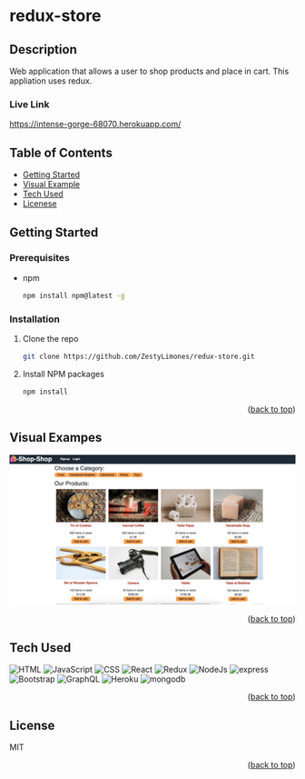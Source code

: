 # redux-store

## Description

Web application that allows a user to shop products and place in cart. This appliation uses redux.

### Live Link

https://intense-gorge-68070.herokuapp.com/

## Table of Contents

- [Getting Started](#getting-started)
- [Visual Example](#visual-example)
- [Tech Used](#tech-used)
- [Licenese](#license)

## Getting Started

### Prerequisites

- npm
  ```sh
  npm install npm@latest -g
  ```

### Installation

1. Clone the repo
   ```sh
   git clone https://github.com/ZestyLimones/redux-store.git
   ```
2. Install NPM packages
   ```sh
   npm install
   ```
   <p align="right">(<a href="#top">back to top</a>)</p>

## Visual Exampes

![inital page the user sees when they access the site](./assets/page-screenshot.jpg)

  <p align="right">(<a href="#top">back to top</a>)</p>

## Tech Used

  <div style='margin: 1em 0;'>
<img src="https://cdn.jsdelivr.net/gh/devicons/devicon/icons/html5/html5-original.svg" alt="HTML" width="4%" />
<img src="https://cdn.jsdelivr.net/gh/devicons/devicon/icons/javascript/javascript-original.svg" alt="JavaScript" width="4%" />
<img src="https://cdn.jsdelivr.net/gh/devicons/devicon/icons/css3/css3-original.svg" alt="CSS" width="4%" />
<img src="https://cdn.jsdelivr.net/gh/devicons/devicon/icons/react/react-original.svg" alt="React" width="4%" />
<img src="https://cdn.jsdelivr.net/gh/devicons/devicon/icons/redux/redux-original.svg" alt="Redux" width="4%"/>
<img src="https://cdn.jsdelivr.net/gh/devicons/devicon/icons/nodejs/nodejs-original.svg" alt="NodeJs" width="4%" />
<img src="https://cdn.jsdelivr.net/gh/devicons/devicon/icons/express/express-original-wordmark.svg" alt="express" width="4%" />
<img src="https://cdn.jsdelivr.net/gh/devicons/devicon/icons/bootstrap/bootstrap-original.svg" alt="Bootstrap" width="4%" />
<img src="https://cdn.jsdelivr.net/gh/devicons/devicon/icons/graphql/graphql-plain.svg" alt="GraphQL" width="4%"  />
<img src="https://cdn.jsdelivr.net/gh/devicons/devicon/icons/heroku/heroku-original.svg" alt="Heroku" width="4%" />
<img src="https://cdn.jsdelivr.net/gh/devicons/devicon/icons/mongodb/mongodb-original.svg" alt="mongodb" width="4%" />
</div>

<p align="right">(<a href="#top">back to top</a>)</p>

## License

MIT

<p align="right">(<a href="#top">back to top</a>)</p>
